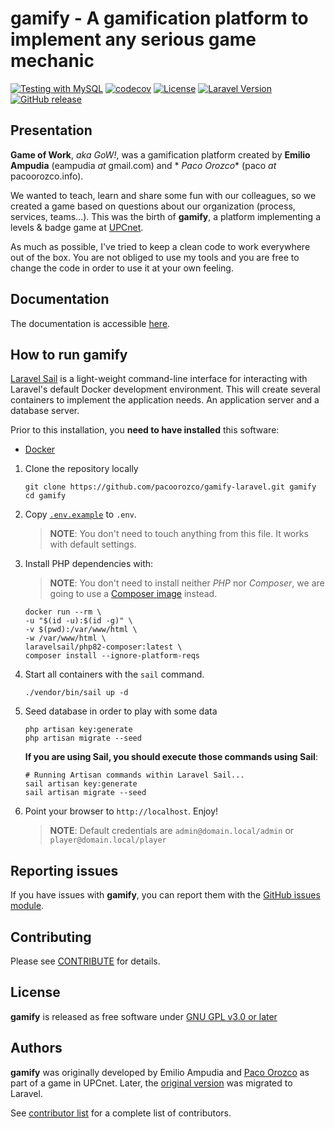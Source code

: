 # gamify - A gamification platform to implement any serious game mechanic

[![Testing with MySQL](https://github.com/pacoorozco/gamify-laravel/actions/workflows/run-tests.yml/badge.svg)](https://github.com/pacoorozco/gamify-laravel/actions/workflows/run-tests.yml)
[![codecov](https://codecov.io/gh/pacoorozco/gamify-laravel/branch/main/graph/badge.svg?token=ugLXCazFWC)](https://codecov.io/gh/pacoorozco/gamify-laravel)
[![License](https://img.shields.io/github/license/pacoorozco/gamify-laravel.svg)](LICENSE)
[![Laravel Version](https://img.shields.io/badge/Laravel-10.x-orange.svg)](https://laravel.com/docs/10.x)
[![GitHub release](https://img.shields.io/github/release/pacoorozco/gamify-laravel.svg?style=flat-square)](https://github.com/pacoorozco/gamify-laravel/releases)

## Presentation

**Game of Work**, _aka GoW!_, was a gamification platform created by **Emilio Ampudia** (eampudia _at_ gmail.com) and *
*Paco Orozco** (paco _at_ pacoorozco.info).

We wanted to teach, learn and share some fun with our colleagues, so we created a game based on questions about our
organization (process, services, teams...). This was the birth of **gamify**, a platform implementing a levels & badge
game at [UPCnet](https://www.upcnet.es).

As much as possible, I've tried to keep a clean code to work everywhere out of the box. You are not obliged to use my
tools and you are free to change the code in order to use it at your own feeling.

## Documentation

The documentation is accessible [here](https://pacoorozco.info/gamify-laravel/).

## How to run gamify

[Laravel Sail](https://laravel.com/docs/10.x/sail) is a light-weight command-line interface for interacting with
Laravel's default Docker development environment. This will create several containers to implement the application
needs. An
application server and a database server.

Prior to this installation, you **need to have installed** this software:

* [Docker](https://www.docker.com/)

1. Clone the repository locally

    ```
    git clone https://github.com/pacoorozco/gamify-laravel.git gamify
    cd gamify
    ```

2. Copy [`.env.example`](.env.example) to `.env`.

   > **NOTE**: You don't need to touch anything from this file. It works with default settings.

3. Install PHP dependencies with:

   > **NOTE**: You don't need to install neither _PHP_ nor _Composer_, we are going to use
   a [Composer image](https://hub.docker.com/_/composer/) instead.

    ```
    docker run --rm \                  
    -u "$(id -u):$(id -g)" \
    -v $(pwd):/var/www/html \
    -w /var/www/html \
    laravelsail/php82-composer:latest \
    composer install --ignore-platform-reqs
    ```

4. Start all containers with the `sail` command.

    ```
    ./vendor/bin/sail up -d
    ```

5. Seed database in order to play with some data

    ```
    php artisan key:generate 
    php artisan migrate --seed
    ```

   **If you are using Sail, you should execute those commands using Sail**:

    ```
   # Running Artisan commands within Laravel Sail...
   sail artisan key:generate 
   sail artisan migrate --seed
    ```

6. Point your browser to `http://localhost`. Enjoy!

   > **NOTE**: Default credentials are `admin@domain.local/admin` or `player@domain.local/player`

## Reporting issues

If you have issues with **gamify**, you can report them with
the [GitHub issues module](https://github.com/pacoorozco/gamify-laravel/issues).

## Contributing

Please see [CONTRIBUTE](CONTRIBUTE.md) for details.

## License

**gamify** is released as free software under [GNU GPL v3.0 or later](https://spdx.org/licenses/GPL-3.0-or-later.html)

## Authors

**gamify** was originally developed by Emilio Ampudia and [Paco Orozco](https://pacoorozco.info) as part of a game in
UPCnet. Later, the [original version](https://github.com/pacoorozco/gamify) was migrated to Laravel.

See [contributor list](https://github.com/pacoorozco/gamify-laravel/graphs/contributors) for a complete list of
contributors.

